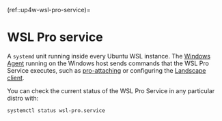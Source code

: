 (ref::up4w-wsl-pro-service)=
# WSL Pro service

A `systemd` unit running inside every Ubuntu WSL instance. The [Windows Agent](ref::up4w-windows-agent) running on the Windows host sends commands that the WSL Pro Service executes, such as [pro-attaching](ref::pro-attach) or configuring the [Landscape client](ref::landscape-client).


You can check the current status of the WSL Pro Service in any particular distro with:
```bash
systemctl status wsl-pro.service
```

